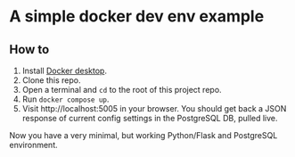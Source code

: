 # A simple docker dev env example

## How to

1. Install [Docker desktop](https://www.docker.com/products/docker-desktop).
2. Clone this repo.
2. Open a terminal and `cd` to the root of this project repo.
3. Run `docker compose up`.
4. Visit http://localhost:5005 in your browser. You should get back a JSON response of current config settings in the PostgreSQL DB, pulled live.

Now you have a very minimal, but working Python/Flask and PostgreSQL environment.
